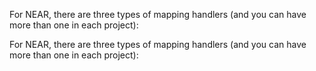 <!-- #region level2 -->

<!-- @include: ./manifest-intro.md#level2 -->

For NEAR, there are three types of mapping handlers (and you can have more than one in each project):

<!-- @include: ./near-handlers.md -->

<!-- #endregion level2 -->

<!-- #region level4 -->

<!-- @include: ./manifest-intro.md#level4 -->

For NEAR, there are three types of mapping handlers (and you can have more than one in each project):

<!-- @include: ./near-handlers.md -->

<!-- #endregion level4 -->
